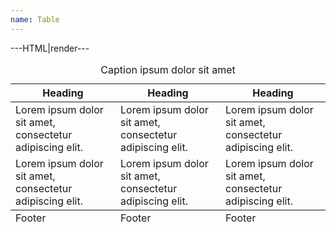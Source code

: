 ```yaml
---
name: Table
---
```


---HTML|render---

<table itemscope itemtype="http://schema.org/Table">
	<caption itemprop="about">Caption ipsum dolor sit amet</caption>
	<thead>
		<tr>
			<th>Heading</th>
			<th>Heading</th>
			<th>Heading</th>
		</tr>
	</thead>
	<tbody>
		<tr>
			<td>Lorem ipsum dolor sit amet, consectetur adipiscing elit.</td>
			<td>Lorem ipsum dolor sit amet, consectetur adipiscing elit.</td>
			<td>Lorem ipsum dolor sit amet, consectetur adipiscing elit.</td>
		</tr>
		<tr>
			<td>Lorem ipsum dolor sit amet, consectetur adipiscing elit.</td>
			<td>Lorem ipsum dolor sit amet, consectetur adipiscing elit.</td>
			<td>Lorem ipsum dolor sit amet, consectetur adipiscing elit.</td>
		</tr>
	</tbody>
	<tfoot>
		<tr>
			<td>Footer</td>
			<td>Footer</td>
			<td>Footer</td>
		</tr>
	</tfoot>
</table>